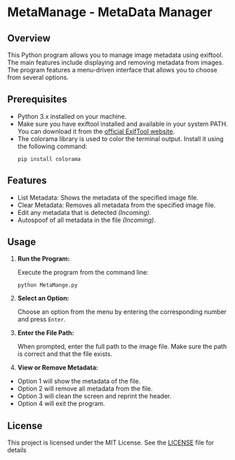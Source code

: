 # MetaManage - MetaData Manager

## Overview

This Python program allows you to manage image metadata using exiftool. The main features include displaying and removing metadata from images. The program features a menu-driven interface that allows you to choose from several options.


## Prerequisites
- Python 3.x installed on your machine. 
- Make sure you have exiftool installed and available in your system PATH. You can download it from the [official ExifTool website](https://exiftool.org/).
- The colorama library is used to color the terminal output. Install it using the following command:
  ```
  pip install colorama
  ```
  
## Features

- List Metadata: Shows the metadata of the specified image file.
- Clear Metadata: Removes all metadata from the specified image file.
- Edit any metadata that is detected *(Incoming)*.
- Autospoof of all metadata in the file *(Incoming)*.

## Usage

1. **Run the Program:**

   Execute the program from the command line:
   ```
   python MetaMange.py
   ```

2. **Select an Option:**

   Choose an option from the menu by entering the corresponding number and press `Enter`.

3. **Enter the File Path:**

   When prompted, enter the full path to the image file. Make sure the path is correct and that the file exists.

4. **View or Remove Metadata:**

- Option 1 will show the metadata of the file.
- Option 2 will remove all metadata from the file.
- Option 3 will clean the screen and reprint the header.
- Option 4 will exit the program.


## License

This project is licensed under the MIT License. See the [LICENSE](LICENSE) file for details
